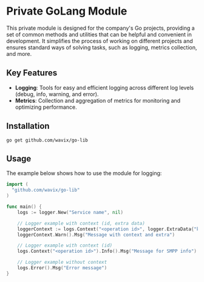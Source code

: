 # Private GoLang Module

This private module is designed for the company's Go projects, providing a set of common methods and utilities that can be helpful and convenient in development. It simplifies the process of working on different projects and ensures standard ways of solving tasks, such as logging, metrics collection, and more.

## Key Features

- **Logging**: Tools for easy and efficient logging across different log levels (debug, info, warning, and error).
- **Metrics**: Collection and aggregation of metrics for monitoring and optimizing performance.

## Installation

```
go get github.com/wavix/go-lib
```

## Usage

The example below shows how to use the module for logging:

```go
import (
  "github.com/wavix/go-lib"
)

func main() {
 	logs := logger.New("Service name", nil)

	// Logger example with context (id, extra data)
	loggerContext := logs.Context("<operation id>", logger.ExtraData{"k1": "v1", "k2": "v2"})
	loggerContext.Warn().Msg("Message with context and extra")

	// Logger example with context (id)
	logs.Context("<operation id>").Info().Msg("Message for SMPP info")

	// Logger example without context
	logs.Error().Msg("Error message")
}
```
